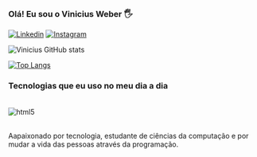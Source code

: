 
### Olá! Eu sou o Vinicius Weber 🖐️

[![Linkedin](https://img.shields.io/badge/LinkedIn-0077B5?style=for-the-badge&logo=linkedin&logoColor=white)](https://www.linkedin.com/in/viniciusweber/)
[![Instagram](https://img.shields.io/badge/Instagram-E4405F?style=for-the-badge&logo=instagram&logoColor=white)](https://www.instagram.com/viniciussweber)

![Vinicius GitHub stats](https://github-readme-stats.vercel.app/api?username=viniciuss13&show_icons=true&theme=dracula)

[![Top Langs](https://github-readme-stats.vercel.app/api/top-langs/?username=anuraghazra&layout=compact)](https://github.com/anuraghazra/github-readme-stats)

### Tecnologias que eu uso no meu dia a dia

<div style="display: inline_block"><br/>
    <img align="center" alt="html5" src="https://img.shields.io/badge/Python-3776AB?style=for-the-badge&logo=python&logoColor=white" />
</div><br/>

Aapaixonado por tecnologia, estudante de ciências da computação e por mudar a vida das pessoas através da programação.
